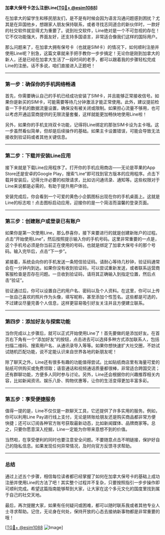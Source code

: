 **加拿大保号卡怎么注册Line[[TG💪+ @esim1088](https://t.me/s/esim1088)]**

在加拿大的留学生和移民朋友们，是不是有时候会因为语言沟通问题感到困扰？尤其是在异国他乡，想跟家人朋友保持联系，或者寻找志同道合的新伙伴时，一款好的社交软件就显得尤为重要了。说到社交软件，Line绝对是一个不可忽视的存在！它不仅功能强大，界面友好，还支持多国语言，非常适合像我们这样的国际用户。

那么问题来了，在加拿大拥有保号卡（也就是SIM卡）的情况下，如何顺利注册并使用Line呢？别急，这篇文章就来手把手教你一步步搞定！无论你是刚到加拿大的新人，还是已经在加拿大生活了一段时间的老手，都可以跟着我的步骤轻松完成Line的注册。话不多说，咱们直接进入正题吧！

---

### **第一步：确保你的手机网络畅通**
首先，你需要确认自己的手机已经成功安装了SIM卡，并且能够正常接收信号。如果你是新买的SIM卡，可能需要等待几分钟激活才能正常使用。此外，建议提前检查一下手机的数据流量设置，确保没有被关闭或限制。如果担心流量不够用，也可以考虑开通运营商提供的无限流量套餐，这样就能更加畅快地使用Line啦！

另外，如果你的手机支持双卡功能，记得将Line绑定的那张SIM卡设为主卡哦。这一步虽然看似简单，但却是后续操作的基础。如果主卡设置错误，可能会导致无法接收到验证码或者其他关键信息。

---

### **第二步：下载并安装Line应用**
接下来就是下载Line应用程序了。打开你的手机应用商店——无论是苹果的App Store还是安卓的Google Play，搜索“Line”即可找到官方版本的应用程序。点击下载并安装后，记得允许必要的权限请求，比如访问通讯录、通知等。这些权限对于Line来说都是必需的，有助于提升用户体验。

安装完成后，你会看到一个可爱的黄色小企鹅图标出现在你的手机桌面上。这就是Line的标志啦！点击图标启动应用，迎接你的是一个简洁而温馨的登录页面。

---

### **第三步：创建账户或登录已有账户**
如果你是第一次使用Line，那么恭喜你，接下来要进行的就是创建新账户的过程。点击“开始使用Line”，然后按照提示输入你的手机号码。这里非常重要的一点是，这个手机号必须是你当前正在使用的号码，也就是绑定了加拿大保号卡的那个号码。输入完毕后，点击“下一步”。

紧接着，系统会向你的手机发送一条短信验证码。请耐心等待几秒钟，验证码通常会在一分钟内到达。如果你没有收到验证码，可以尝试重新发送，或者联系运营商客服检查是否存在问题。一旦收到验证码，请将其正确输入到指定位置，然后点击“验证”。

验证通过后，你可以设置自己的用户名、密码以及个人资料。在这里，你可以上传一张自己喜欢的照片作为头像，填写昵称，甚至添加个性签名。这些都是可选的，不过建议尽量完善个人信息，这样更容易吸引好友关注并且方便建立联系。

---

### **第四步：添加好友与探索功能**
当你完成以上步骤后，就可以正式开始使用Line了！首先要做的是添加好友。在首页右下角有一个“添加好友”的按钮，点击进去可以选择多种方式添加联系人，包括扫描二维码、搜索用户名、从通讯录导入等等。如果你想快速扩大社交圈，不妨试试随机匹配功能，说不定能认识来自世界各地的新朋友呢！

除了聊天之外，Line还有很多有趣的功能值得尝试。比如贴纸商店里有海量可爱的贴纸可供购买或免费领取；语音通话和视频通话质量都很棒，非常适合跨国交流；还有群聊功能，方便多人同时参与讨论。另外，Line还会根据你的兴趣推荐相关内容，比如新闻资讯、娱乐八卦、购物优惠等，让你的生活变得更加丰富多彩。

---

### **第五步：享受便捷服务**
值得一提的是，Line不仅仅是一款聊天工具，它还提供了许多实用的服务。例如，你可以利用Line Pay进行线上支付，无论是转账给朋友还是购买商品都非常方便快捷；还可以订阅各种官方账号获取最新动态，比如新闻媒体、品牌商家等。总之，只要你愿意深入挖掘，Line一定能为你带来意想不到的价值。

当然啦，在享受便利的同时也要注意安全问题。不要随意点击不明链接，保护好自己的隐私信息。如果发现任何异常情况，及时向官方反馈寻求帮助。

---

### **总结**
通过上述五个步骤，相信每位读者都已经掌握了如何在加拿大保号卡的基础上成功注册并使用Line的方法了吧！其实整个过程并不复杂，只要按照指引一步步操作即可顺利完成。希望这篇指南能够帮到大家，让大家在这个多元文化的国度里找到属于自己的社交天地。

最后，再次提醒大家，如果有任何疑问或困难，都可以随时联系我或者其他专业人士寻求帮助。记住，无论身在何处，保持开放的心态去接纳新事物都是非常重要的哦！

[[TG💪+ @esim1088](https://t.me/s/esim1088) ![Image](https://i.postimg.cc/4NQfJmqS/Snipaste-2025-05-13-00-14-12.png)]